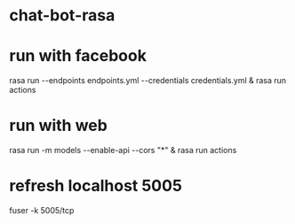 # chat-bot-rasa

# run with facebook
rasa run --endpoints endpoints.yml --credentials credentials.yml  & rasa run actions

# run with web
rasa run -m models --enable-api --cors "*"  & rasa run actions

# refresh localhost 5005
fuser -k 5005/tcp

